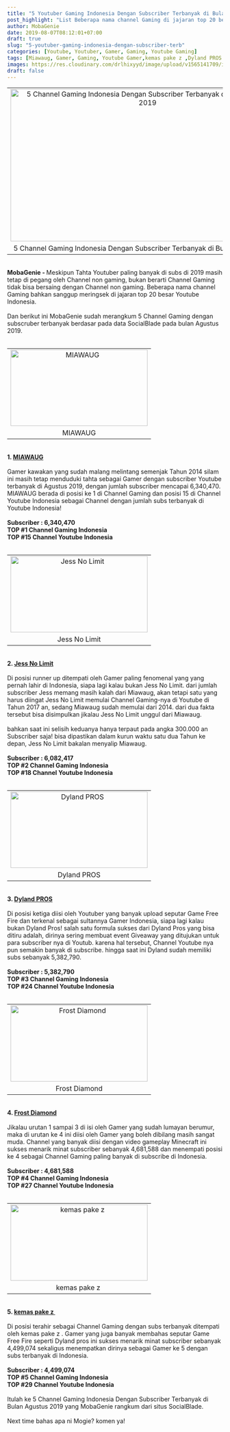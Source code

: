 ```yaml
---
title: "5 Youtuber Gaming Indonesia Dengan Subscriber Terbanyak di Bulan Agustus 2019"
post_highlight: "List Beberapa nama channel Gaming di jajaran top 20 besar Youtube Indonesia dengan subscriber terbanyak berdasar pada data SocialBlade pada bulan Agustu 2019."
author: MobaGenie
date: 2019-08-07T08:12:01+07:00
draft: true
slug: "5-youtuber-gaming-indonesia-dengan-subscriber-terb"
categories: [Youtube, Youtuber, Gamer, Gaming, Youtube Gaming]
tags: [Miawaug, Gamer, Gaming, Youtube Gamer,kemas pake z ,Dyland PROS ,Jess No Limit,Frost Diamond]
images: https://res.cloudinary.com/drlhixyyd/image/upload/v1565141709/img/mobagenie/5-YouTuber-Gaming-Lokal-Paling-Anti-Mainstream-di-Tahun-20191.jpg
draft: false
---
```


<table align="center" cellpadding="0" cellspacing="0" class="tr-caption-container" style="margin-left: auto; margin-right: auto; text-align: center;"><tbody>
<tr><td style="text-align: center;"><img alt="5 Channel Gaming Indonesia Dengan Subscriber Terbanyak di Bulan Agustus 2019"    height="356" src="https://res.cloudinary.com/drlhixyyd/image/upload/v1565141709/img/mobagenie/5-YouTuber-Gaming-Lokal-Paling-Anti-Mainstream-di-Tahun-20191.jpg" title="5 Channel Gaming Indonesia Dengan Subscriber Terbanyak di Bulan Agustus 2019" width="640" /></td></tr>
<tr><td class="tr-caption" style="text-align: center;">5 Channel Gaming Indonesia Dengan Subscriber Terbanyak di Bulan Agustus 2019</td></tr>
</tbody></table>
<b><br /></b>
<b>MobaGenie - </b>Meskipun Tahta Youtuber paling banyak di subs di 2019 masih tetap di pegang oleh Channel non gaming, bukan berarti Channel Gaming tidak bisa bersaing dengan Channel non gaming. Beberapa nama channel Gaming bahkan sanggup meringsek di jajaran top 20 besar Youtube Indonesia.<br />
<br />
Dan berikut ini MobaGenie sudah merangkum 5 Channel Gaming dengan subscruber terbanyak berdasar pada data SocialBlade pada bulan Agustus 2019.<br />
<br />
<table align="center" cellpadding="0" cellspacing="0" class="tr-caption-container" style="margin-left: auto; margin-right: auto; text-align: center;"><tbody>
<tr><td style="text-align: center;"><img alt="MIAWAUG"    height="178" src="https://res.cloudinary.com/drlhixyyd/image/upload/v1565141709/img/mobagenie/5-YouTuber-Gaming-Lokal-Paling-Anti-Mainstream-di-Tahun-20191.jpg" title="MIAWAUG" width="320" /></td></tr>
<tr><td class="tr-caption" style="text-align: center;">MIAWAUG</td></tr>
</tbody></table>
<br />
<b>1. <a href="https://www.youtube.com/channel/UC3J4Q1grz46bdJ7NJLd4DGw" target="_blank">MIAWAUG</a></b><br />
<br />
Gamer kawakan yang sudah malang melintang semenjak Tahun 2014 silam ini masih tetap menduduki tahta sebagai Gamer dengan subscriber Youtube terbanyak di Agustus 2019, dengan jumlah subscriber mencapai 6,340,470. MIAWAUG berada di posisi ke 1 di Channel Gaming dan posisi 15 di Channel Youtube Indonesia sebagai Channel dengan jumlah subs terbanyak di Youtube Indonesia!<br />
<br />
<b>Subscriber : 6,340,470</b><br />
<b>TOP #1 Channel Gaming Indonesia</b><br />
<b>TOP #15 Channel Youtube Indonesia</b><br />
<br />
<table align="center" cellpadding="0" cellspacing="0" class="tr-caption-container" style="margin-left: auto; margin-right: auto; text-align: center;"><tbody>
<tr><td style="text-align: center;"><img alt="Jess No Limit"    height="178" src="https://res.cloudinary.com/drlhixyyd/image/upload/v1565141709/img/mobagenie/5-YouTuber-Gaming-Lokal-Paling-Anti-Mainstream-di-Tahun-20192.jpg" title="Jess No Limit" width="320" /></td></tr>
<tr><td class="tr-caption" style="text-align: center;">Jess No Limit</td></tr>
</tbody></table>
<br />
<b>2. <a href="https://www.youtube.com/channel/UCvh1at6xpV1ytYOAzxmqUsA" target="_blank">Jess No Limit</a></b><br />
<br />
Di posisi runner up ditempati oleh Gamer paling fenomenal yang yang pernah lahir di Indonesia, siapa lagi kalau bukan Jess No Limit. dari jumlah subscriber Jess memang masih kalah dari Miawaug, akan tetapi satu yang harus diingat Jess No Limit memulai Channel Gaming-nya di Youtube di Tahun 2017 an, sedang Miawaug sudah memulai dari 2014. dari dua fakta tersebut bisa disimpulkan jikalau Jess No Limit unggul dari Miawaug.<br />
<br />
bahkan saat ini selisih keduanya hanya terpaut pada angka 300.000 an Subscriber saja! bisa dipastikan dalam kurun waktu satu dua Tahun ke depan, Jess No Limit bakalan menyalip Miawaug.<br />
<br />
<b>Subscriber : 6,082,417</b><br />
<b>TOP #2 Channel Gaming Indonesia</b><br />
<b>TOP #18 Channel Youtube Indonesia</b><br />
<b><br /></b>
<table align="center" cellpadding="0" cellspacing="0" class="tr-caption-container" style="margin-left: auto; margin-right: auto; text-align: center;"><tbody>
<tr><td style="text-align: center;"><img alt="Dyland PROS"    height="178" src="https://res.cloudinary.com/drlhixyyd/image/upload/v1565141713/img/mobagenie/5-YouTuber-Gaming-Lokal-Paling-Anti-Mainstream-di-Tahun-20193.jpg" title="Dyland PROS" width="320" /></td></tr>
<tr><td class="tr-caption" style="text-align: center;">Dyland PROS</td></tr>
</tbody></table>
<br />
<b>3. <a href="https://www.youtube.com/channel/UCXdmo_q4SawYMz-dmeKEHPQ" target="_blank">Dyland PROS</a>&nbsp;</b><br />
<br />
Di posisi ketiga diisi oleh Youtuber yang banyak upload seputar Game Free Fire dan terkenal sebagai sultannya Gamer Indonesia, siapa lagi kalau bukan Dyland Pros! salah satu formula sukses dari Dyland Pros yang bisa ditiru adalah, dirinya sering membuat event Giveaway yang ditujukan untuk para subscriber nya di Youtub. karena hal tersebut, Channel Youtube nya pun semakin banyak di subscribe. hingga saat ini Dyland sudah memiliki subs sebanyak 5,382,790.<br />
<br />
<b>Subscriber : 5,382,790</b><br />
<b>TOP #3 Channel Gaming Indonesia</b><br />
<b>TOP #24 Channel Youtube Indonesia</b><br />
<b><br /></b>
<table align="center" cellpadding="0" cellspacing="0" class="tr-caption-container" style="margin-left: auto; margin-right: auto; text-align: center;"><tbody>
<tr><td style="text-align: center;"><img alt="Frost Diamond"    height="178" src="https://res.cloudinary.com/drlhixyyd/image/upload/v1565141709/img/mobagenie/5-YouTuber-Gaming-Lokal-Paling-Anti-Mainstream-di-Tahun-20194.jpg" title="Frost Diamond" width="320" /></td></tr>
<tr><td class="tr-caption" style="text-align: center;">Frost Diamond</td></tr>
</tbody></table>
<br />
<b>4. <a href="https://www.youtube.com/channel/UC4hGmH5sABOA70D4fGb8qNQ" target="_blank">Frost Diamond</a>&nbsp;</b><br />
<br />
Jikalau urutan 1 sampai 3 di isi oleh Gamer yang sudah lumayan berumur, maka di urutan ke 4 ini diisi oleh Gamer yang boleh dibilang masih sangat muda. Channel yang banyak diisi dengan video gameplay Minecraft ini sukses menarik minat subscriber sebanyak 4,681,588 dan menempati posisi ke 4 sebagai Channel Gaming paling banyak di subscribe di Indonesia.<br />
<br />
<b>Subscriber : 4,681,588</b><br />
<b>TOP #4 Channel Gaming Indonesia</b><br />
<b>TOP #27 Channel Youtube Indonesia</b><br />
<br />
<table align="center" cellpadding="0" cellspacing="0" class="tr-caption-container" style="margin-left: auto; margin-right: auto; text-align: center;"><tbody>
<tr><td style="text-align: center;"><img alt="kemas pake z "    height="178" src="https://res.cloudinary.com/drlhixyyd/image/upload/v1565141709/img/mobagenie/5-YouTuber-Gaming-Lokal-Paling-Anti-Mainstream-di-Tahun-20195.jpg" title="kemas pake z " width="320" /></td></tr>
<tr><td class="tr-caption" style="text-align: center;">kemas pake z&nbsp;</td></tr>
</tbody></table>
<br />
<b>5. <a href="https://www.youtube.com/channel/UCCEs4SbttY3l73m0WsZix3g" target="_blank">kemas pake z&nbsp;</a></b><br />
<br />
Di posisi terahir sebagai Channel Gaming dengan subs terbanyak ditempati oleh kemas pake z . Gamer yang juga banyak membahas seputar Game Free Fire seperti Dyland pros ini sukses menarik minat subscriber sebanyak 4,499,074 sekaligus menempatkan dirinya sebagai Gamer ke 5 dengan subs terbanyak di Indonesia.<br />
<br />
<b>Subscriber : 4,499,074</b><br />
<b>TOP #5 Channel Gaming Indonesia</b><br />
<b>TOP #29 Channel Youtube Indonesia</b><br />
<br />
Itulah ke 5 Channel Gaming Indonesia Dengan Subscriber Terbanyak di Bulan Agustus 2019 yang MobaGenie rangkum dari situs SocialBlade.<br />
<br />
Next time bahas apa ni Mogie? komen ya!<br />
<br />